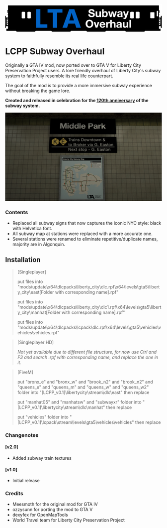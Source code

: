 ![](logo.png)

# LCPP Subway Overhaul
Originally a GTA IV mod, now ported over to GTA V for Liberty City Preservation Project users. A lore friendly overhaul of Liberty City's subway system to faithfully resemble its real life counterpart.

The goal of the mod is to provide a more immersive subway experience without breaking the game lore.

**Created and released in celebration for the [120th anniversary](https://ny1.com/nyc/all-boroughs/traffic_and_transit/2024/10/26/new-york-city-subway-celebrates-120th-anniversary) of the subway system.**

![](image.jpg)

### Contents
- Replaced all subway signs that now captures the iconic NYC style: black with Helvetica font.
- All subway map at stations were replaced with a more accurate one.
- Several stations were renamed to eliminate repetitive/duplicate names, majority are in Algonquin.

## Installation
> [Singleplayer]
> 
> put files into "mods\update\x64\dlcpacks\liberty_city\dlc.rpf\x64\levels\gta5\liberty_city\east\[Folder with corresponding name].rpf"
> 
> put files into "mods\update\x64\dlcpacks\liberty_city\dlc1.rpf\x64\levels\gta5\liberty_city\manhat\[Folder with corresponding name].rpf"
> 
> put files into "mods\update\x64\dlcpacks\lcpack\dlc.rpf\x64\levels\gta5\vehicles\vehicles\vehicles.rpf"

> [Singleplayer HD]
> 
> *Not yet available due to different file structure, for now use Ctrl and F3 and search .rpf with corresponding name, and replace the one in it.*

> [FiveM]
> 
> put "bronx_e" and "bronx_w" and "brook_n2" and "brook_n2" and "queens_e" and "queens_m" and "queens_w" and "queens_w2" folder into "[LCPP_v0.1]\libertycity\stream\dlc\east" then replace
> 
> put "manhat05" and "manhatsw" and "subwayxr" folder into "[LCPP_v0.1]\libertycity\stream\dlc\manhat" then replace
> 
> put "vehicles" folder into "[LCPP_v0.1]\lcpack\stream\levels\gta5\vehicles\vehicles" then replace

### Changenotes
#### [v2.0]
- Added subway train textures

#### [v1.0]
- Initial release

### Credits
- Meesmoth for the original mod for GTA IV
- ozzysunn for porting the mod to GTA V
- dexyfex for OpenMapTools
- World Travel team for Liberty City Preservation Project
